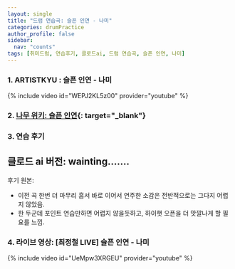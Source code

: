 ```yaml
---
layout: single
title: "드럼 연습곡: 슬픈 인연 - 나미"
categories: drumPractice
author_profile: false
sidebar:
  nav: "counts"
tags: [취미드럼, 연습후기, 클로드ai, 드럼 연습곡, 슬픈 인연, 나미]
---
```


### 1. ARTISTKYU : 슬픈 인연 - 나미

{% include video id="WEPJ2KL5z00" provider="youtube" %}


### 2. [나무 위키: 슬픈 인연](https://namu.wiki/w/%EC%8A%AC%ED%94%88%20%EC%9D%B8%EC%97%B0){: target="_blank"}

### 3. 연습 후기

클로드 ai 버전: wainting.......
---
후기 원본: 
- 이전 곡 한번 더 마무리 흠서 바로 이어서 연주한 소감은 전반적으로는 그다지 어렵지 않았음.
- 한 두군데 포인트 연습만하면 어렵지 않을듯하고, 하이햇 오픈을 더 맛깔나게 할 필요를 느낌.

### 4. 라이브 영상: [최정철 LIVE] 슬픈 인연 - 나미

{% include video id="UeMpw3XRGEU" provider="youtube" %}

